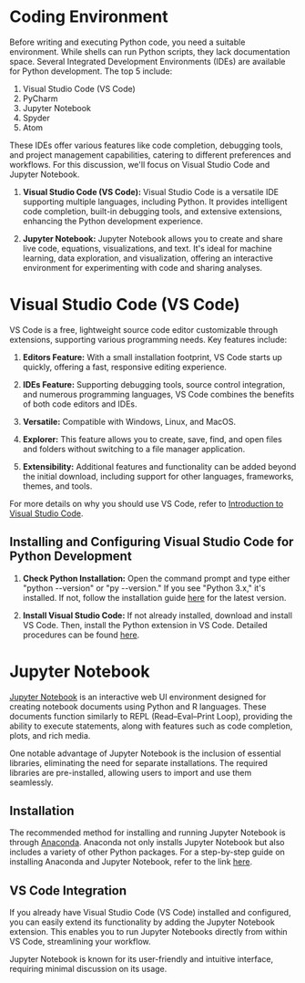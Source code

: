 # Coding Environment

Before writing and executing Python code, you need a suitable environment. While shells can run Python scripts, they lack documentation space. Several Integrated Development Environments (IDEs) are available for Python development. The top 5 include:

1. Visual Studio Code (VS Code)
2. PyCharm
3. Jupyter Notebook
4. Spyder
5. Atom

These IDEs offer various features like code completion, debugging tools, and project management capabilities, catering to different preferences and workflows. For this discussion, we'll focus on Visual Studio Code and Jupyter Notebook.

1. **Visual Studio Code (VS Code):**
   Visual Studio Code is a versatile IDE supporting multiple languages, including Python. It provides intelligent code completion, built-in debugging tools, and extensive extensions, enhancing the Python development experience.

2. **Jupyter Notebook:**
   Jupyter Notebook allows you to create and share live code, equations, visualizations, and text. It's ideal for machine learning, data exploration, and visualization, offering an interactive environment for experimenting with code and sharing analyses.

# Visual Studio Code (VS Code)

VS Code is a free, lightweight source code editor customizable through extensions, supporting various programming needs. Key features include:

1. **Editors Feature:**
   With a small installation footprint, VS Code starts up quickly, offering a fast, responsive editing experience.

2. **IDEs Feature:**
   Supporting debugging tools, source control integration, and numerous programming languages, VS Code combines the benefits of both code editors and IDEs.

4. **Versatile:**
   Compatible with Windows, Linux, and MacOS.

5. **Explorer:**
   This feature allows you to create, save, find, and open files and folders without switching to a file manager application.

6. **Extensibility:**
   Additional features and functionality can be added beyond the initial download, including support for other languages, frameworks, themes, and tools.

For more details on why you should use VS Code, refer to [Introduction to Visual Studio Code](https://learn.microsoft.com/en-us/training/modules/introduction-to-visual-studio-code).

## Installing and Configuring Visual Studio Code for Python Development

1. **Check Python Installation:**
   Open the command prompt and type either "python --version" or "py --version." If you see "Python 3.x," it's installed. If not, follow the installation guide [here](https://realpython.com/installing-python/) for the latest version.

2. **Install Visual Studio Code:**
   If not already installed, download and install VS Code. Then, install the Python extension in VS Code. Detailed procedures can be found [here](https://learn.microsoft.com/en-us/training/modules/python-install-vscode).

# Jupyter Notebook

[Jupyter Notebook](https://jupyter.org/) is an interactive web UI environment designed for creating notebook documents using Python and R languages. These documents function similarly to REPL (Read–Eval–Print Loop), providing the ability to execute statements, along with features such as code completion, plots, and rich media.

One notable advantage of Jupyter Notebook is the inclusion of essential libraries, eliminating the need for separate installations. The required libraries are pre-installed, allowing users to import and use them seamlessly.

## Installation

The recommended method for installing and running Jupyter Notebook is through [Anaconda](https://www.anaconda.com/). Anaconda not only installs Jupyter Notebook but also includes a variety of other Python packages. For a step-by-step guide on installing Anaconda and Jupyter Notebook, refer to the link [here](https://sparkbyexamples.com/python/install-anaconda-jupyter-notebook/).

## VS Code Integration

If you already have Visual Studio Code (VS Code) installed and configured, you can easily extend its functionality by adding the Jupyter Notebook extension. This enables you to run Jupyter Notebooks directly from within VS Code, streamlining your workflow.

Jupyter Notebook is known for its user-friendly and intuitive interface, requiring minimal discussion on its usage.
